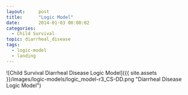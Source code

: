 ```yaml
---
layout:     post
title:      "Logic Model"
date:       2014-01-03 00:00:02
categories: 
  - Child Survival
topic: diarrheal_disease
tags:       
  - logic-model
  - landing
---
```


![Child Survival Diarrheal Disease Logic Model]({{ site.assets }}/images/logic-models/logic_model-r3_CS-DD.png "Diarrheal Disease Logic Model")